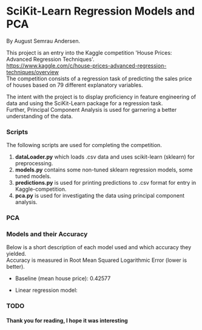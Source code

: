 # SciKit-Learn Regression Models and PCA
By August Semrau Andersen.

This project is an entry into the Kaggle competition 'House Prices: Advanced Regression Techniques'.  
https://www.kaggle.com/c/house-prices-advanced-regression-techniques/overview  
The competition consists of a regression task of predicting the sales price of houses based on 79 different explanatory variables.

The intent with the project is to display proficiency in feature engineering of data and using the SciKit-Learn package for a regression task.  
Further, Principal Component Analysis is used for garnering a better understanding of the data.


### Scripts
The following scripts are used for completing the competition.
 
1. **dataLoader.py** which loads .csv data and uses scikit-learn (sklearn) for preprocessing. 
2. **models.py** contains some non-tuned sklearn regression models, some tuned models.
3. **predictions.py** is used for printing predictions to .csv format for entry in Kaggle-competition.
4. **pca.py** is used for investigating the data using principal component analysis.



### PCA


### Models and their Accuracy
Below is a short description of each model used and which accuracy they yielded.  
Accuracy is measured in Root Mean Squared Logarithmic Error (lower is better).

- Baseline (mean house price): 0.42577

- Linear regression model: 






### TODO


#### Thank you for reading, I hope it was interesting
